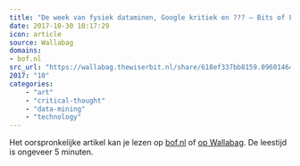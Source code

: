 ```yaml
---
title: "De week van fysiek dataminen, Google kritiek en ??? – Bits of Freedom"
date: 2017-10-30 10:17:29
icon: article
source: Wallabag
domains:
- bof.nl
src_url: "https://wallabag.thewiserbit.nl/share/618ef337bb8159.09601464"
2017: "10"
categories:
    - "art"
    - "critical-thought"
    - "data-mining"
    - "technology"
---
```

Het oorspronkelijke artikel kan je lezen op [bof.nl](https://www.bof.nl/2017/09/01/de-week-van-fysiek-dataminen-google-kritiek-en-???/) of [op Wallabag](https://wallabag.thewiserbit.nl/share/618ef337bb8159.09601464). De leestijd is ongeveer 5 minuten.